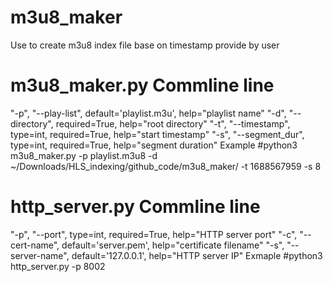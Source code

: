 # m3u8_maker
Use to create m3u8 index file base on timestamp provide by user

# m3u8_maker.py Commline line 
"-p", "--play-list", default='playlist.m3u', help="playlist name"
"-d", "--directory", required=True, help="root directory"
"-t", "--timestamp", type=int, required=True, help="start timestamp"
"-s", "--segment_dur", type=int, required=True, help="segment duration"
Example 
#python3 m3u8_maker.py -p playlist.m3u8 -d ~/Downloads/HLS_indexing/github_code/m3u8_maker/ -t 1688567959 -s 8



# http_server.py Commline line 
"-p", "--port", type=int, required=True, help="HTTP server port"
"-c", "--cert-name", default='server.pem', help="certificate filename"
"-s", "--server-name", default='127.0.0.1', help="HTTP server IP"
Exmaple
#python3 http_server.py -p 8002
